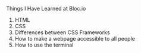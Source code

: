 Things I Have Learned at Bloc.io
1. HTML
2. CSS
3. Differences between CSS Frameworks
4. How to make a webpage accessible to all people
5. How to use the terminal
